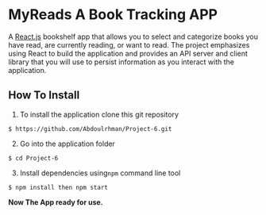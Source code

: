 # MyReads A Book Tracking APP

A [React.js]() bookshelf app that allows you to select and categorize books you have read, are currently reading, or want to read. The project emphasizes using React to build the application and provides an API server and client library that you will use to persist information as you interact with the application.

## How To Install

1. To install the application clone this git repository

```
$ https://github.com/Abdoulrhman/Project-6.git
```

2. Go into the application folder

```
$ cd Project-6
```

3. Install dependencies using`npm` command line tool

```
$ npm install then npm start 
```


**Now The App ready for use.**

